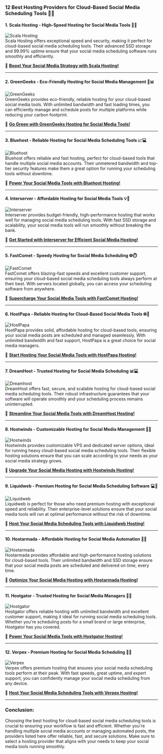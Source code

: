 ### **12 Best Hosting Providers for Cloud-Based Social Media Scheduling Tools 📅📲**

#### **1. Scala Hosting - High-Speed Hosting for Social Media Tools 🚀📱**  
![Scala Hosting](https://i.imgur.com/uJ5JIK3.png "Scala Web Hosting")  
Scala Hosting offers exceptional speed and security, making it perfect for cloud-based social media scheduling tools. Their advanced SSD storage and 99.99% uptime ensure that your social media scheduling software runs smoothly and efficiently.

🔗 **[Boost Your Social Media Strategy with Scala Hosting!](https://snipitx.com/scala-jy)**  

---

#### **2. GreenGeeks - Eco-Friendly Hosting for Social Media Management 🌱📊**  
![GreenGeeks](https://i.imgur.com/eEwuntu.jpg "GreenGeeks Hosting")  
GreenGeeks provides eco-friendly, reliable hosting for your cloud-based social media tools. With unlimited bandwidth and fast loading times, you can efficiently manage and schedule posts for multiple platforms while reducing your carbon footprint.

🔗 **[Go Green with GreenGeeks Hosting for Social Media Tools!](https://snipitx.com/greengeeks-jy)**  

---

#### **3. Bluehost - Reliable Hosting for Social Media Scheduling Tools 📈💻**  
![Bluehost](https://i.imgur.com/PasFF9E.jpeg "Bluehost Hosting")  
Bluehost offers reliable and fast hosting, perfect for cloud-based tools that handle multiple social media accounts. Their unmetered bandwidth and top-tier security features make them a great option for running your scheduling tools without downtime.

🔗 **[Power Your Social Media Tools with Bluehost Hosting!](https://snipitx.com/bluehost-jy)**  

---

#### **4. Interserver - Affordable Hosting for Social Media Tools 💡📅**  
![Interserver](https://i.imgur.com/OM5dOEW.jpeg "Interserver Hosting")  
Interserver provides budget-friendly, high-performance hosting that works well for managing social media scheduling tools. With fast SSD storage and scalability, your social media tools will run smoothly without breaking the bank.

🔗 **[Get Started with Interserver for Efficient Social Media Hosting!](https://snipitx.com/interserver-jy)**  

---

#### **5. FastComet - Speedy Hosting for Social Media Scheduling 🌐⏱️**  
![FastComet](https://i.imgur.com/7qgXuWp.png "FastComet Hosting")  
FastComet offers blazing-fast speeds and excellent customer support, ensuring your cloud-based social media scheduling tools always perform at their best. With servers located globally, you can access your scheduling software from anywhere.

🔗 **[Supercharge Your Social Media Tools with FastComet Hosting!](https://snipitx.com/fastcomet-jy)**  

---

#### **6. HostPapa - Reliable Hosting for Cloud-Based Social Media Tools 🌐📅**  
![HostPapa](https://i.imgur.com/ouDTkvl.jpeg "HostPapa Hosting")  
HostPapa provides solid, affordable hosting for cloud-based tools, ensuring your social media posts are scheduled and managed seamlessly. With unlimited bandwidth and fast support, HostPapa is a great choice for social media managers.

🔗 **[Start Hosting Your Social Media Tools with HostPapa Hosting!](https://snipitx.com/hostpapa-jy)**  

---

#### **7. DreamHost - Trusted Hosting for Social Media Scheduling 📊💻**  
![Dreamhost](https://i.imgur.com/rXIg8ip.jpeg "Dreamhost Hosting")  
DreamHost offers fast, secure, and scalable hosting for cloud-based social media scheduling tools. Their robust infrastructure guarantees that your software will operate smoothly and your scheduling process remains uninterrupted.

🔗 **[Streamline Your Social Media Tools with DreamHost Hosting!](https://snipitx.com/dreamhost-jy)**  

---

#### **8. Hostwinds - Customizable Hosting for Social Media Management 📱💼**  
![Hostwinds](https://i.imgur.com/53aSNXx.jpeg "Hostwinds Hosting")  
Hostwinds provides customizable VPS and dedicated server options, ideal for running heavy cloud-based social media scheduling tools. Their flexible hosting solutions ensure that you can scale according to your needs as your social media strategy grows.

🔗 **[Upgrade Your Social Media Hosting with Hostwinds Hosting!](https://snipitx.com/hostwinds-jy)**  

---

#### **9. Liquidweb - Premium Hosting for Social Media Scheduling Software 💻📅**  
![Liquidweb](https://i.imgur.com/4IvT9SC.jpeg "Liquidweb Hosting")  
Liquidweb is perfect for those who need premium hosting with exceptional speed and reliability. Their enterprise-level solutions ensure that your social media tools will run at optimal performance without the risk of downtime.

🔗 **[Host Your Social Media Scheduling Tools with Liquidweb Hosting!](https://snipitx.com/liquidweb-jy)**  

---

#### **10. Hostarmada - Affordable Hosting for Social Media Automation 📲🎯**  
![Hostarmada](https://i.imgur.com/KFbdf3o.jpeg "Hostarmada Hosting")  
Hostarmada provides affordable and high-performance hosting solutions for cloud-based tools. Their unlimited bandwidth and SSD storage ensure that your social media posts are scheduled and delivered on time, every time.

🔗 **[Optimize Your Social Media Hosting with Hostarmada Hosting!](https://snipitx.com/hostarmada-jy)**  

---

#### **11. Hostgator - Trusted Hosting for Social Media Managers 📅📲**  
![Hostgator](https://i.imgur.com/BcVkH57.jpeg "Hostgator Hosting")  
Hostgator offers reliable hosting with unlimited bandwidth and excellent customer support, making it ideal for running social media scheduling tools. Whether you're scheduling posts for a small brand or large enterprise, Hostgator has you covered.

🔗 **[Power Your Social Media Tools with Hostgator Hosting!](https://snipitx.com/hostgator-jy)**  

---

#### **12. Verpex - Premium Hosting for Social Media Scheduling 🎤📅**  
![Verpex](https://i.imgur.com/6x5LhiS.jpeg "Verpex Hosting")  
Verpex offers premium hosting that ensures your social media scheduling tools perform at their peak. With fast speeds, great uptime, and expert support, you can confidently manage your social media scheduling from any device.

🔗 **[Host Your Social Media Scheduling Tools with Verpex Hosting!](https://snipitx.com/verpex-jy)**  

---

### **Conclusion:**

Choosing the best hosting for cloud-based social media scheduling tools is crucial to ensuring your workflow is fast and efficient. Whether you're handling multiple social media accounts or managing automated posts, the providers listed here offer reliable, fast, and secure solutions. Make sure to select a hosting provider that aligns with your needs to keep your social media tools running smoothly.

